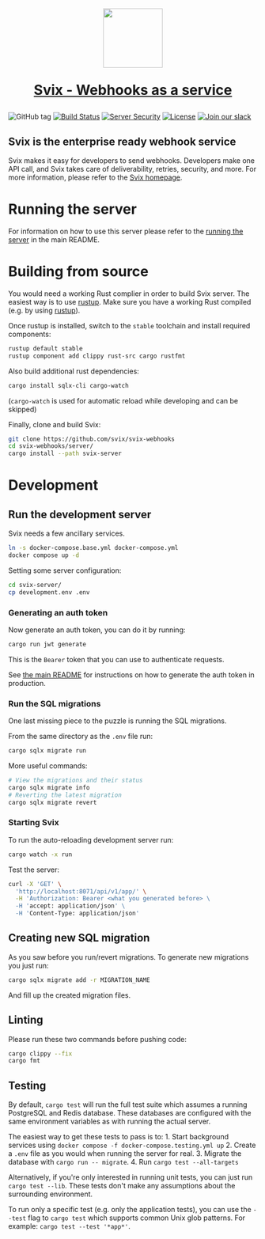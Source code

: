 <h1 align="center">
  <a href="https://www.svix.com">
    <img width="120" src="https://avatars.githubusercontent.com/u/80175132?s=200&v=4" />
    <p align="center">Svix - Webhooks as a service</p>
  </a>
</h1>

![GitHub tag](https://img.shields.io/github/tag/svix/svix-webhooks.svg)
[![Build Status](https://github.com/svix/svix-webhooks/workflows/Server%20CI/badge.svg)](https://github.com/svix/svix-webhooks/actions)
[![Server Security](https://github.com/svix/svix-webhooks/actions/workflows/server-security.yml/badge.svg)](https://github.com/svix/svix-webhooks/actions/workflows/server-security.yml)
[![License](https://img.shields.io/badge/license-MIT-brightgreen.svg)](LICENSE)
[![Join our slack](https://img.shields.io/badge/Slack-join%20the%20community-blue?logo=slack&style=social)](https://www.svix.com/slack/)

## Svix is the enterprise ready webhook service

Svix makes it easy for developers to send webhooks. Developers make one API call, and Svix takes care of deliverability, retries, security, and more. For more information, please refer to the [Svix homepage](https://www.svix.com).

# Running the server

For information on how to use this server please refer to the [running the server](../README.md#running-the-server) in the main README.

# Building from source

You would need a working Rust complier in order to build Svix server.
The easiest way is to use [rustup](https://rustup.rs/).
Make sure you have a working Rust compiled (e.g. by using [rustup](https://rustup.rs/)).

Once rustup is installed, switch to the `stable` toolchain and install required components:
```sh
rustup default stable
rustup component add clippy rust-src cargo rustfmt
```

Also build additional rust dependencies:
```sh
cargo install sqlx-cli cargo-watch
```
(`cargo-watch` is used for automatic reload while developing and can be skipped)

Finally, clone and build Svix:

```sh
git clone https://github.com/svix/svix-webhooks
cd svix-webhooks/server/
cargo install --path svix-server
```

# Development

## Run the development server

Svix needs a few ancillary services.
```sh
ln -s docker-compose.base.yml docker-compose.yml
docker compose up -d
```

Setting some server configuration:
```sh
cd svix-server/
cp development.env .env
```

### Generating an auth token

Now generate an auth token, you can do it by running:
```sh
cargo run jwt generate
```
This is the `Bearer` token that you can use to authenticate requests.

See [the main README](../README.md) for instructions on how to generate the auth token in production.

### Run the SQL migrations

One last missing piece to the puzzle is running the SQL migrations.

From the same directory as the `.env` file run:
```sh
cargo sqlx migrate run
```

More useful commands:
```sh
# View the migrations and their status
cargo sqlx migrate info
# Reverting the latest migration
cargo sqlx migrate revert
```

### Starting Svix

To run the auto-reloading development server run:
```sh
cargo watch -x run
```

Test the server:
```sh
curl -X 'GET' \
  'http://localhost:8071/api/v1/app/' \
  -H 'Authorization: Bearer <what you generated before> \
  -H 'accept: application/json' \
  -H 'Content-Type: application/json'
  ```

## Creating new SQL migration

As you saw before you run/revert migrations. To generate new migrations you just run:
```sh
cargo sqlx migrate add -r MIGRATION_NAME
```

And fill up the created migration files.


## Linting

Please run these two commands before pushing code:

```sh
cargo clippy --fix
cargo fmt
```

## Testing

By default, `cargo test` will run the full test suite which assumes a running PostgreSQL and Redis database.
These databases are configured with the same environment variables as with running the actual server.

The easiest way to get these tests to pass is to:
    1. Start background services using `docker compose -f docker-compose.testing.yml up`
    2. Create a `.env` file as you would when running the server for real.
    3. Migrate the database with `cargo run -- migrate`.
    4. Run `cargo test --all-targets`

Alternatively, if you're only interested in running unit tests, you can just run `cargo test --lib`. These tests don't make any assumptions about the surrounding environment.

To run only a specific test (e.g. only the application tests), you can use the `--test` flag to `cargo test` which supports common Unix glob patterns. For example: `cargo test --test '*app*'`.
